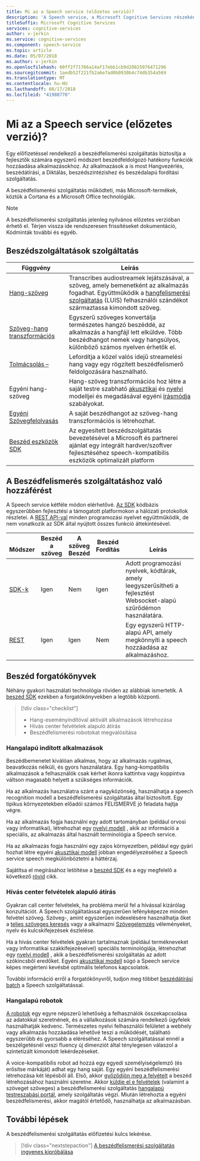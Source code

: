 ```yaml
---
title: Mi az a Speech service (előzetes verzió)?
description: 'A Speech service, a Microsoft Cognitive Services részeként több egység számos Azure beszédszolgáltatások külön-külön korábban elérhető volt: (amely magában foglalja, beszédfelismerés, és a szöveg-beszéd átalakítás), a Bing Speech, egyéni beszédfelismerési és beszédalapú fordítási.'
titleSuffix: Microsoft Cognitive Services
services: cognitive-services
author: v-jerkin
ms.service: cognitive-services
ms.component: speech-service
ms.topic: article
ms.date: 05/07/2018
ms.author: v-jerkin
ms.openlocfilehash: 60ff2f71766a14af17ebb1cb9d20825976471296
ms.sourcegitcommit: 1aedb52f221fb2a6e7ad0b0930b4c74db354a569
ms.translationtype: MT
ms.contentlocale: hu-HU
ms.lasthandoff: 08/17/2018
ms.locfileid: "41988770"
---
```

# <a name="what-is-the-speech-service-preview"></a>Mi az a Speech service (előzetes verzió)?

Egy előfizetéssel rendelkező a beszédfelismerési szolgáltatás biztosítja a fejlesztők számára egyszerű módszert beszédfeldolgozó hatékony funkciók hozzáadása alkalmazásokhoz. Az alkalmazások a is most Hangvezérlés, beszédátírási, a Diktálás, beszédszintézishez és beszédalapú fordítási szolgáltatás.

A beszédfelismerési szolgáltatás működteti, más Microsoft-termékek, köztük a Cortana és a Microsoft Office technológiák.

> [!NOTE]
> A beszédfelismerési szolgáltatás jelenleg nyilvános előzetes verzióban érhető el. Térjen vissza ide rendszeresen frissítéseket dokumentáció, Kódminták további és egyéb.

## <a name="speech-service-features"></a>Beszédszolgáltatások szolgáltatás

|Függvény|Leírás|
|-|-|
|[Hang-szöveg](speech-to-text.md)| Transcribes audiostreamek lejátszásával, a szöveg, amely bemenetként az alkalmazás fogadhat. Együttműködik a [hangfelismerési szolgáltatás](https://docs.microsoft.com/azure/cognitive-services/luis/) (LUIS) felhasználói szándékot származtassa kimondott szöveg.|
|[Szöveg-hang transzformációs](text-to-speech.md)| Egyszerű szöveges konvertálja természetes hangzó beszéddé, az alkalmazás a hangfájl lett elküldve. Több beszédhangot nemek vagy hangsúlyos, különböző számos nyelven érhetők el. |
|[Tolmácsolás –](speech-translation.md)| Lefordítja a közel valós idejű streamelési hang vagy egy rögzített beszédfelismerő feldolgozására használható. |
|Egyéni hang-szöveg|Hang-szöveg transzformációs hoz létre a saját testre szabható [akusztikai](how-to-customize-acoustic-models.md) és [nyelvi](how-to-customize-language-model.md) modelljei és megadásával egyéni [írásmódja](how-to-customize-pronunciation.md) szabályokat. |
|[Egyéni Szövegfelolvasás](how-to-customize-voice-font.md)|A saját beszédhangot az szöveg-hang transzformációs is létrehozhat.|
|[Beszéd eszközök SDK](speech-devices-sdk.md)| Az egyesített beszédszolgáltatás bevezetésével a Microsoft és partnerei ajánlat egy integrált hardver/szoftver fejlesztéséhez speech-kompatibilis eszközök optimalizált platform |

## <a name="access-to-the-speech-service"></a>A Beszédfelismerés szolgáltatáshoz való hozzáférést

A Speech service kétféle módon elérhetővé. [Az SDK](speech-sdk.md) kódbázis egyszerűbben fejlesztési a támogatott platformokon a hálózati protokollok részletei. A [REST API-val](rest-apis.md) minden programozási nyelvet együttműködik, de nem vonatkozik az SDK által nyújtott összes funkció áttekintésével.

|<br>Módszer|Beszéd<br>a szöveg|A szöveg<br>Beszéd|Beszéd<br>Fordítás|<br>Leírás|
|-|-|-|-|-|
|[SDK-k](speech-sdk.md)|Igen|Nem|Igen|Adott programozási nyelvek, kódtárak, amely leegyszerűsítheti a fejlesztést Websocket-alapú szűrődémon használatára.|
|[REST](rest-apis.md)|Igen|Igen|Nem|Egy egyszerű HTTP-alapú API, amely megkönnyíti a speech hozzáadása az alkalmazáshoz.|

## <a name="speech-scenarios"></a>Beszéd forgatókönyvek

Néhány gyakori használati technológia röviden az alábbiak ismertetik. A [beszéd SDK](speech-sdk.md) ezekben a forgatókönyvekben a legtöbb központi.

> [!div class="checklist"]
> * Hang-eseményindítóval aktivált alkalmazások létrehozása
> * Hívás center felvételek alapuló átírás
> * Beszédfelismerési robotokat megvalósítása

### <a name="voice-triggered-apps"></a>Hangalapú indított alkalmazások

Beszédbemenetet kiválóan alkalmas, hogy az alkalmazás rugalmas, beavatkozás nélküli, és gyors használatára. Egy hang-kompatibilis alkalmazások a felhasználók csak kérhet ikonra kattintva vagy koppintva váltson magasabb helyett a szükséges információk.

Ha az alkalmazás használatra szánt a nagyközönség, használhatja a speech recognition modell a beszédfelismerési szolgáltatás által biztosított. Egy tipikus környezetekben előadói számos FELISMERVE jó feladata hajtja végre.

Ha az alkalmazás fogja használni egy adott tartományban (például orvosi vagy informatikai), létrehozhat egy [nyelvi modell](how-to-customize-language-model.md) , akik az információ a speciális, az alkalmazás által használt terminológia a Speech service.

Ha az alkalmazás fogja használni egy zajos környezetben, például egy gyári hozhat létre egyéni [akusztikai modell](how-to-customize-acoustic-models.md) jobban engedélyezéséhez a Speech service speech megkülönböztetni a háttérzaj.

Sajátítsa el megírásához letöltése a [beszéd SDK](speech-sdk.md) és a egy megfelelő a következő [rövid](quickstart-csharp-dotnet-windows.md) cikk.

### <a name="transcribe-call-center-recordings"></a>Hívás center felvételek alapuló átírás

Gyakran call center felvételek, ha probléma merül fel a hívással kizárólag konzultációt. A Speech szolgáltatással egyszerűen lefényképezze minden felvétel szöveg. Szöveg-, amint egyszerűen indexelésére használhatja őket a [teljes szöveges keresés](https://docs.microsoft.com/azure/search/search-what-is-azure-search) vagy a alkalmazni [Szövegelemzés](https://docs.microsoft.com/azure/cognitive-services/Text-Analytics/) véleményeket, nyelv és kulcskifejezések észlelése.

Ha a hívás center felvételek gyakran tartalmaznak (például termékneveket vagy informatikai szakkifejezéseivel) speciális terminológiája, létrehozhat egy [nyelvi modell](how-to-customize-language-model.md) , akik a beszédfelismerési szolgáltatás az adott szókincsből eredőket. Egyéni [akusztikai modell](how-to-customize-acoustic-models.md) súgó a Speech service képes megérteni kevésbé optimális telefonos kapcsolatok.

További információ erről a forgatókönyvről, tudjon meg többet [beszédátírási batch](batch-transcription.md) a Speech szolgáltatással.

### <a name="voice-bots"></a>Hangalapú robotok

[A robotok](https://dev.botframework.com/) egy egyre népszerű lehetőség a felhasználók összekapcsolása az adatokkal szeretnének, és a vállalkozások számára rendelkező ügyfelek használhatják kedvenc. Természetes nyelvi felhasználói felületet a webhely vagy alkalmazás hozzáadása lehetővé teszi a működését, található egyszerűbb és gyorsabb a eléréséhez. A Speech szolgáltatással ennél a beszélgetésnél veszi fluency új dimenziót által ténylegesen válaszol a szintetizált kimondott lekérdezéseket.

A voice-kompatibilis robot ad hozzá egy egyedi személyiségelemző (és erősítse márkáját) adhat egy hang saját. Egy egyéni beszédfelismerési létrehozása két lépésből áll. Első, akkor [győződjön meg a felvételt](record-custom-voice-samples.md) a beszéd létrehozásához használni szeretne. Akkor [küldje el e felvételek](how-to-customize-voice-font.md) (valamint a szöveget szöveges) a beszédfelismerési szolgáltatás [hangalapú testreszabási portál](https://cris.ai/Home/CustomVoice), amely szolgáltatás végzi. Miután létrehozta a egyéni beszédfelismerési, akkor magától értetődő, használhatja az alkalmazásban.

## <a name="next-steps"></a>További lépések

A beszédfelismerési szolgáltatás előfizetési kulcs lekérése.

> [!div class="nextstepaction"]
> [A beszédfelismerési szolgáltatás ingyenes kipróbálása](get-started.md)
